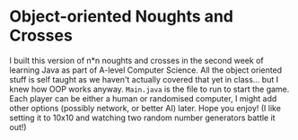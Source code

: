 # Object-oriented Noughts and Crosses
I built this version of n*n noughts and crosses in the second week of learning Java as part of A-level Computer Science. All the object oriented stuff is self taught as we haven't actually covered that yet in class... but I knew how OOP works anyway. `Main.java` is the file to run to start the game. Each player can be either a human or randomised computer, I might add other options (possibly network, or better AI) later. Hope you enjoy! (I like setting it to 10x10 and watching two random number generators battle it out!)
